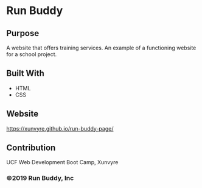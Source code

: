 # Run Buddy

## Purpose
A website that offers training services. An example of a functioning website for a school project.

## Built With
* HTML
* CSS

## Website
https://xunvyre.github.io/run-buddy-page/

## Contribution
UCF Web Development Boot Camp, Xunvyre

### ©️2019 Run Buddy, Inc 
